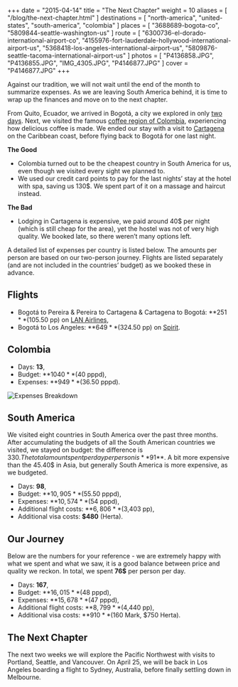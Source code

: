 +++
date    = "2015-04-14"
title   = "The Next Chapter"
weight  = 10
aliases = [ "/blog/the-next-chapter.html" ]
destinations = [ "north-america", "united-states", "south-america", "colombia" ]
places  = [ "3688689-bogota-co", "5809844-seattle-washington-us" ]
route   = [
  "6300736-el-dorado-international-airport-co",
  "4155976-fort-lauderdale-hollywood-international-airport-us",
  "5368418-los-angeles-international-airport-us",
  "5809876-seattle-tacoma-international-airport-us"
]
photos = [ "P4136858.JPG", "P4136855.JPG", "IMG_4305.JPG", "P4146877.JPG" ]
cover  = "P4146877.JPG"
+++

Against our tradition, we will not wait until the end of the month to summarize expenses. As we are leaving South America behind, it is time to wrap up the finances and move on to the next chapter.
<!--more-->
From Quito, Ecuador, we arrived in Bogotá, a city we explored in only [two days](/blog/the-two-opposites-of-bogota.html). Next, we visited the famous [coffee region of Colombia](/blog/colombias-coffee-triangle.html), experiencing how delicious coffee is made. We ended our stay with a visit to [Cartagena](/blog/the-colonial-charm-of-cartagena.html) on the Caribbean coast, before flying back to Bogotá for one last night.

**The Good**

* Colombia turned out to be the cheapest country in South America for us, even though we visited every sight we planned to.
* We used our credit card points to pay for the last nights’ stay at the hotel with spa, saving us 130$. We spent part of it on a massage and haircut instead.

**The Bad**

* Lodging in Cartagena is expensive, we paid around 40$ per night (which is still cheap for the area), yet the hostel was not of very high quality. We booked late, so there weren’t many options left.

A detailed list of expenses per country is listed below. The amounts per person are based on our two-person journey. Flights are listed separately (and are not included in the countries’ budget) as we booked these in advance.

## Flights
* Bogotá to Pereira & Pereira to Cartagena & Cartagena to Bogotá: **$251** ($105.50 pp) on [LAN Airlines](http://www.lan.com/),
* Bogotá to Los Angeles: **$649** ($324.50 pp) on [Spirit](https://www.spirit.com).

## Colombia
* Days: **13**,
* Budget: **$1040** ($40 pppd),
* Expenses: **$949** ($36.50 pppd).

<span class="img-thumbnail">![Expenses Breakdown](/images/budget-colombia.png)</span>

## South America
We visited eight countries in South America over the past three months. After accumulating the budgets of all the South American countries we visited, we stayed on budget: the difference is 330$. The total amount spent per day per person is **91$**. A bit more expensive than the 45.40$ in Asia, but generally South America is more expensive, as we budgeted.

* Days: **98**,
* Budget: **$10,905** ($55.50 pppd),
* Expenses: **$10,574** ($54 pppd),
* Additional flight costs: **$6,806** ($3,403 pp),
* Additional visa costs: **$480** (Herta).

## Our Journey
Below are the numbers for your reference - we are extremely happy with what we spent and what we saw, it is a good balance between price and quality we reckon. In total, we spent **76$** per person per day.

* Days: **167**,
* Budget: **$16,015** ($48 pppd),
* Expenses: **$15,678** ($47 pppd),
* Additional flight costs: **$8,799** ($4,440 pp),
* Additional visa costs: **$910** ($160 Mark, $750 Herta).

## The Next Chapter
The next two weeks we will explore the Pacific Northwest with visits to Portland, Seattle, and Vancouver. On April 25, we will be back in Los Angeles boarding a flight to Sydney, Australia, before finally settling down in Melbourne.